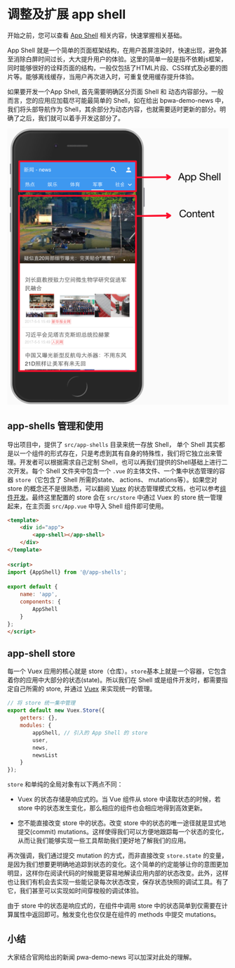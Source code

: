 # 调整及扩展 app shell

开始之前，您可以查看 [App Shell](https://developers.google.com/web/fundamentals/architecture/app-shell?hl=zh-cn) 相关内容，快速掌握相关基础。

App Shell 就是一个简单的页面框架结构，在用户首屏渲染时，快速出现，避免甚至消除白屏时间过长，大大提升用户的体验。这里的简单一般是指不依赖js框架，同时能够很好的诠释页面的结构，一般仅包括了HTML片段、CSS样式及必要的图片等。能够离线缓存，当用户再次进入时，可重复使用缓存提升体验。

如果要开发一个App Shell, 首先需要明确区分页面 Shell 和 动态内容部分。一般而言，您的应用应加载尽可能最简单的 Shell，如在给出 bpwa-demo-news 中，我们将头部导航作为 Shell，其余部分为动态内容，也就需要适时更新的部分。明确了之后，我们就可以着手开发这部分了。

![示例](./images/app-shell-1.png)


## app-shells 管理和使用

导出项目中，提供了 `src/app-shells` 目录来统一存放 Shell， 单个 Shell 其实都是以一个组件的形式存在，只是考虑到其有自身的特殊性，我们将它独立出来管理。开发者可以根据需求自己定制 Shell，也可以再我们提供的Shell基础上进行二次开发。每个 Shell 文件夹中包含一个 `.vue` 的主体文件、一个集中状态管理的容器 `store`（它包含了 Shell 所需的state、 actions、 mutations等）。如果您对 store 的概念还不是很熟悉，可以翻阅 [Vuex](https://vuex.vuejs.org/zh-cn/getting-started.html) 的状态管理模式文档，也可以参考[组件开发](./04-how-to-develop-a-component.md)。最终这里配置的 store 会在 `src/store` 中通过 Vuex 的 store 统一管理起来，在主页面 `src/App.vue` 中导入 Shell 组件即可使用。

``` html
<template>
    <div id="app">
        <app-shell></app-shell>
    </div>
</template>

<script>
import {AppShell} from '@/app-shells';

export default {
    name: 'app',
    components: {
        AppShell
    }
};
</script>
```



## app-shell store

每一个 Vuex 应用的核心就是 store（仓库）。`store`基本上就是一个容器，它包含着你的应用中大部分的状态(state)。所以我们在 Shell 或是组件开发时，都需要指定自己所需的 store, 并通过 [Vuex](https://vuex.vuejs.org/zh-cn/getting-started.html)  来实现统一的管理。

``` js
// 将 store 统一集中管理
export default new Vuex.Store({
    getters: {},
    modules: {
        appShell, // 引入的 App Shell 的 store
        user,
        news,
        newsList
    }
});
```

`store` 和单纯的全局对象有以下两点不同：

* Vuex 的状态存储是响应式的。当 Vue 组件从 store 中读取状态的时候，若 store 中的状态发生变化，那么相应的组件也会相应地得到高效更新。

* 您不能直接改变 store 中的状态。改变 store 中的状态的唯一途径就是显式地提交(commit) mutations。这样使得我们可以方便地跟踪每一个状态的变化，从而让我们能够实现一些工具帮助我们更好地了解我们的应用。


再次强调，我们通过提交 mutation 的方式，而非直接改变 `store.state` 的变量，是因为我们想要更明确地追踪到状态的变化。这个简单的约定能够让你的意图更加明显，这样你在阅读代码的时候能更容易地解读应用内部的状态改变。此外，这样也让我们有机会去实现一些能记录每次状态改变，保存状态快照的调试工具。有了它，我们甚至可以实现如时间穿梭般的调试体验。

由于 store 中的状态是响应式的，在组件中调用 store 中的状态简单到仅需要在计算属性中返回即可。触发变化也仅仅是在组件的 methods 中提交 mutations。


## 小结

大家结合官网给出的新闻 pwa-demo-news 可以加深对此处的理解。



